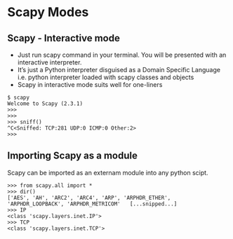 # Scapy Modes

## Scapy - Interactive mode

- Just run scapy command in your terminal. You will be presented with an interactive interpreter.
- It’s just a Python interpreter disguised as a Domain Specific Language i.e. python interpreter loaded with scapy classes and objects
- Scapy in interactive mode suits well for one-liners

```
$ scapy
Welcome to Scapy (2.3.1)
>>> 
>>> 
>>> sniff()
^C<Sniffed: TCP:281 UDP:0 ICMP:0 Other:2>
>>>
```

## Importing Scapy as a module

Scapy can be imported as an externam module into any python scipt.

```
>>> from scapy.all import *
>>> dir()
['AES', 'AH', 'ARC2', 'ARC4', 'ARP', 'ARPHDR_ETHER', 'ARPHDR_LOOPBACK', 'ARPHDR_METRICOM'   [...snipped...]
>>> IP
<class 'scapy.layers.inet.IP'>
>>> TCP
<class 'scapy.layers.inet.TCP'>
```